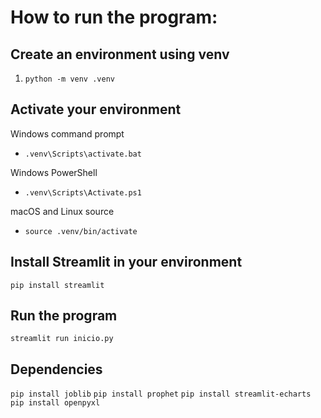 # How to run the program:

## Create an environment using venv
1. `python -m venv .venv`

## Activate your environment
Windows command prompt 
- `.venv\Scripts\activate.bat `

Windows PowerShell 
- `.venv\Scripts\Activate.ps1 `

macOS and Linux source 
- `source .venv/bin/activate`

## Install Streamlit in your environment
`pip install streamlit`

## Run the program
`streamlit run inicio.py`

## Dependencies
`pip install joblib`
`pip install prophet`
`pip install streamlit-echarts`
`pip install openpyxl`

